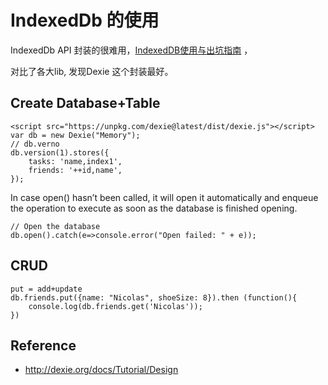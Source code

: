 # IndexedDb 的使用
IndexedDb API 封装的很难用，[IndexedDB使用与出坑指南](https://juejin.im/post/5a9d65916fb9a028e46e257a) ，

对比了各大lib, 发现Dexie 这个封装最好。

## Create Database+Table

    <script src="https://unpkg.com/dexie@latest/dist/dexie.js"></script>
    var db = new Dexie("Memory");
    // db.verno
    db.version(1).stores({
        tasks: 'name,index1',
        friends: '++id,name',
    });

In case open() hasn’t been called, it will open it automatically and enqueue the operation to execute as soon as the database is finished opening. 

    // Open the database
    db.open().catch(e=>console.error("Open failed: " + e));

## CRUD

    put = add+update
    db.friends.put({name: "Nicolas", shoeSize: 8}).then (function(){
        console.log(db.friends.get('Nicolas'));
    })


## Reference
- http://dexie.org/docs/Tutorial/Design